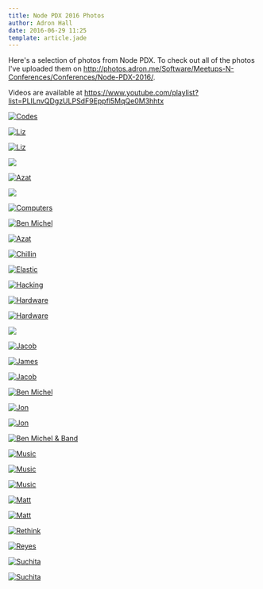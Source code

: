 ```yaml
---
title: Node PDX 2016 Photos
author: Adron Hall
date: 2016-06-29 11:25
template: article.jade
---
```

Here's a selection of photos from Node PDX. To check out all of the photos I've uploaded them on http://photos.adron.me/Software/Meetups-N-Conferences/Conferences/Node-PDX-2016/.
 
Videos are available at https://www.youtube.com/playlist?list=PLILnvQDgzULPSdF9Eppfl5MqQe0M3hhtx

[![Codes](codes.jpg)](http://photos.adron.me/Software/Meetups-N-Conferences/Conferences/Node-PDX-2016/)

<span class="more"></span>

[![Liz](liz.jpg)](http://photos.adron.me/Software/Meetups-N-Conferences/Conferences/Node-PDX-2016/)

[![Liz](liz2.jpg)](http://photos.adron.me/Software/Meetups-N-Conferences/Conferences/Node-PDX-2016/)

[![](a1.jpg)](http://photos.adron.me/Software/Meetups-N-Conferences/Conferences/Node-PDX-2016/)

[![Azat](azat4.jpg)](http://photos.adron.me/Software/Meetups-N-Conferences/Conferences/Node-PDX-2016/)

[![](b.jpg)](http://photos.adron.me/Software/Meetups-N-Conferences/Conferences/Node-PDX-2016/)

[![Computers](computers.jpg)](http://photos.adron.me/Software/Meetups-N-Conferences/Conferences/Node-PDX-2016/)

[![Ben Michel](ben.jpg)](http://photos.adron.me/Software/Meetups-N-Conferences/Conferences/Node-PDX-2016/)

[![Azat](azat.jpg)](http://photos.adron.me/Software/Meetups-N-Conferences/Conferences/Node-PDX-2016/)

[![Chillin](chillin.jpg)](http://photos.adron.me/Software/Meetups-N-Conferences/Conferences/Node-PDX-2016/)

[![Elastic](elastic.jpg)](http://photos.adron.me/Software/Meetups-N-Conferences/Conferences/Node-PDX-2016/)

[![Hacking](hacking.jpg)](http://photos.adron.me/Software/Meetups-N-Conferences/Conferences/Node-PDX-2016/)

[![Hardware](hardware-hacking.jpg)](http://photos.adron.me/Software/Meetups-N-Conferences/Conferences/Node-PDX-2016/)

[![Hardware](hardware-hacking2.jpg)](http://photos.adron.me/Software/Meetups-N-Conferences/Conferences/Node-PDX-2016/)

[![](j3.jpg)](http://photos.adron.me/Software/Meetups-N-Conferences/Conferences/Node-PDX-2016/)

[![Jacob](jacob.jpg)](http://photos.adron.me/Software/Meetups-N-Conferences/Conferences/Node-PDX-2016/)

[![James](james3.jpg)](http://photos.adron.me/Software/Meetups-N-Conferences/Conferences/Node-PDX-2016/)

[![Jacob](jamesh2.jpg)](http://photos.adron.me/Software/Meetups-N-Conferences/Conferences/Node-PDX-2016/)

[![Ben Michel](ben1.jpg)](http://photos.adron.me/Software/Meetups-N-Conferences/Conferences/Node-PDX-2016/)

[![Jon](jon.jpg)](http://photos.adron.me/Software/Meetups-N-Conferences/Conferences/Node-PDX-2016/)

[![Jon](jon2.jpg)](http://photos.adron.me/Software/Meetups-N-Conferences/Conferences/Node-PDX-2016/)

[![Ben Michel & Band](ben-music.jpg)](http://photos.adron.me/Software/Meetups-N-Conferences/Conferences/Node-PDX-2016/)

[![Music](music.jpg)](http://photos.adron.me/Software/Meetups-N-Conferences/Conferences/Node-PDX-2016/)

[![Music](music2.jpg)](http://photos.adron.me/Software/Meetups-N-Conferences/Conferences/Node-PDX-2016/)

[![Music](music3.jpg)](http://photos.adron.me/Software/Meetups-N-Conferences/Conferences/Node-PDX-2016/)

[![Matt](matt.jpg)](http://photos.adron.me/Software/Meetups-N-Conferences/Conferences/Node-PDX-2016/)

[![Matt](matt2.jpg)](http://photos.adron.me/Software/Meetups-N-Conferences/Conferences/Node-PDX-2016/)

[![Rethink](rethink.jpg)](http://photos.adron.me/Software/Meetups-N-Conferences/Conferences/Node-PDX-2016/)

[![Reyes](reyes.jpg)](http://photos.adron.me/Software/Meetups-N-Conferences/Conferences/Node-PDX-2016/)

[![Suchita](suchita.jpg)](http://photos.adron.me/Software/Meetups-N-Conferences/Conferences/Node-PDX-2016/)

[![Suchita](suchita1.jpg)](http://photos.adron.me/Software/Meetups-N-Conferences/Conferences/Node-PDX-2016/)
